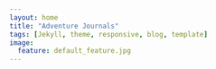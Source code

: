 ```yaml
---
layout: home
title: "Adventure Journals"
tags: [Jekyll, theme, responsive, blog, template]
image:
  feature: default_feature.jpg
---
```

